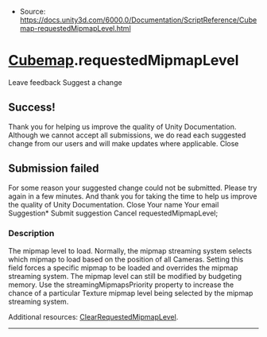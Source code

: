* Source: https://docs.unity3d.com/6000.0/Documentation/ScriptReference/Cubemap-requestedMipmapLevel.html

#  [Cubemap](https://docs.unity3d.com/6000.0/Documentation/ScriptReference/Cubemap.html).requestedMipmapLevel
Leave feedback
Suggest a change
## Success!
Thank you for helping us improve the quality of Unity Documentation. Although we cannot accept all submissions, we do read each suggested change from our users and will make updates where applicable.
Close
## Submission failed
For some reason your suggested change could not be submitted. Please <a>try again</a> in a few minutes. And thank you for taking the time to help us improve the quality of Unity Documentation.
Close
Your name Your email Suggestion* Submit suggestion
Cancel
requestedMipmapLevel; 
### Description
The mipmap level to load.
Normally, the mipmap streaming system selects which mipmap to load based on the position of all Cameras. Setting this field forces a specific mipmap to be loaded and overrides the mipmap streaming system. The mipmap level can still be modified by budgeting memory. Use the streamingMipmapsPriority property to increase the chance of a particular Texture mipmap level being selected by the mipmap streaming system.  
  
Additional resources: [ClearRequestedMipmapLevel](https://docs.unity3d.com/6000.0/Documentation/ScriptReference/Cubemap.ClearRequestedMipmapLevel.html).
* * *
